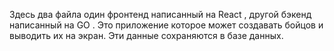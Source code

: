 Здесь два файла один фронтенд написанный на React , другой бэкенд написанный на GO . Это приложение которое может создавать бойцов и выводить их на экран. Эти данные сохраняются в базе данных.
